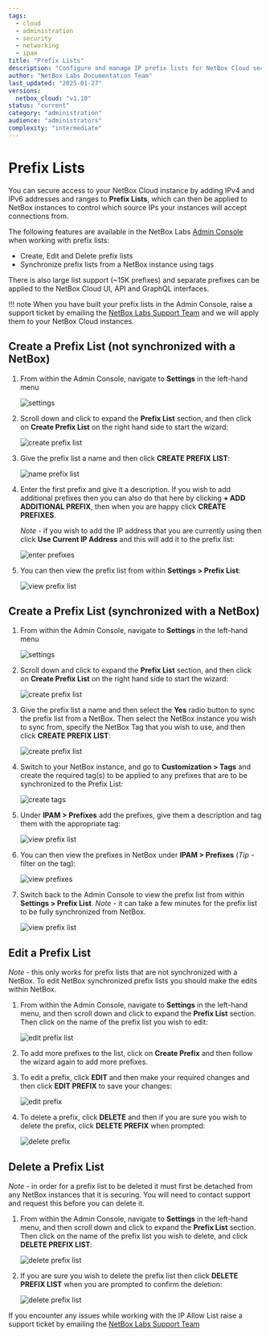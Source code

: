 ```yaml
---
tags:
  - cloud
  - administration
  - security
  - networking
  - ipam
title: "Prefix Lists"
description: "Configure and manage IP prefix lists for NetBox Cloud security, including both synchronized and non-synchronized prefix list creation and management."
author: "NetBox Labs Documentation Team"
last_updated: "2025-01-27"
versions:
  netbox_cloud: "v1.10"
status: "current"
category: "administration"
audience: "administrators"
complexity: "intermediate"
---
```


# Prefix Lists

You can secure access to your NetBox Cloud instance by adding IPv4 and IPv6 addresses and ranges to **Prefix Lists**, which can then be applied to NetBox instances to control which source IPs your instances will accept connections from. 

The following features are available in the NetBox Labs [Admin Console](https://console.netboxlabs.com) when working with prefix lists: 

- Create, Edit and Delete prefix lists
- Synchronize prefix lists from a NetBox instance using tags

There is also large list support (~15K prefixes) and separate prefixes can be applied to the NetBox Cloud UI, API and GraphQL interfaces. 

!!! note
    When you have built your prefix lists in the Admin Console, raise a support ticket by emailing the [NetBox Labs Support Team](mailto:support@netboxlabs.com) and we will apply them to your NetBox Cloud instances. 

<!-- COMMENTING VIDEO OUT OF CODE! 
Watch this quick video or follow the steps outlined below to start managing your prefix lists:

<iframe width="560" height="315" src="https://www.youtube.com/embed/nPwL7ve513g?si=gbsuGCvK3s8VXPP8" title="YouTube video player" frameborder="0" allow="accelerometer; autoplay; clipboard-write; encrypted-media; gyroscope; picture-in-picture; web-share" referrerpolicy="strict-origin-when-cross-origin" allowfullscreen></iframe> -->

## Create a Prefix List (not synchronized with a NetBox)

1. From within the Admin Console, navigate to **Settings** in the left-hand menu

    ![settings](../images/prefix-lists/settings.png)

2. Scroll down and click to expand the **Prefix List** section, and then click on **Create Prefix List** on the right hand side to start the wizard: 

    ![create prefix list](../images/prefix-lists/create-prefix-list.png)

3. Give the prefix list a name and then click **CREATE PREFIX LIST**:

    ![name prefix list](../images/prefix-lists/create-prefix-list-non-sync-1.png)

4. Enter the first prefix and give it a description. If you wish to add additional prefixes then you can also do that here by clicking **+ ADD ADDITIONAL PREFIX**, then when you are happy click **CREATE PREFIXES**.

    *Note* - if you wish to add the IP address that you are currently using then click **Use Current IP Address** and this will add it to the prefix list: 

    ![enter prefixes](../images/prefix-lists/create-prefix-list-non-sync-2.png)
 
 5. You can then view the prefix list from within **Settings > Prefix List**: 

    ![view prefix list](../images/prefix-lists/create-prefix-list-non-sync-3.png)

## Create a Prefix List (synchronized with a NetBox)

1. From within the Admin Console, navigate to **Settings** in the left-hand menu

    ![settings](../images/prefix-lists/settings.png)

2. Scroll down and click to expand the **Prefix List** section, and then click on **Create Prefix List** on the right hand side to start the wizard: 

    ![create prefix list](../images/prefix-lists/create-prefix-list.png)

3. Give the prefix list a name and then select the **Yes** radio button to sync the prefix list from a NetBox. Then select the NetBox instance you wish to sync from, specify the NetBox Tag that you wish to use, and then click **CREATE PREFIX LIST**:    

    ![create prefix list](../images/prefix-lists/create-prefix-list-sync-1.png)

4. Switch to your NetBox instance, and go to **Customization > Tags** and create the required tag(s) to be applied to any prefixes that are to be synchronized to the Prefix List: 

    ![create tags](../images/prefix-lists/create-prefix-list-sync-2.png)
 
5. Under **IPAM > Prefixes** add the prefixes, give them a description and tag them with the appropriate tag: 

    ![view prefix list](../images/prefix-lists/create-prefix-list-sync-3.png)

6. You can then view the prefixes in NetBox under **IPAM > Prefixes** (*Tip* - filter on the tag): 

    ![view prefixes](../images/prefix-lists/create-prefix-list-sync-4.png)

7. Switch back to the Admin Console to view the prefix list from within **Settings > Prefix List**. *Note* - it can take a few minutes for the prefix list to be fully synchronized from NetBox. 

    ![view prefix list](../images/prefix-lists/create-prefix-list-sync-5.png)

## Edit a Prefix List

*Note* - this only works for prefix lists that are not synchronized with a NetBox. To edit NetBox synchronized prefix lists you should make the edits within NetBox. 

1. From within the Admin Console, navigate to **Settings** in the left-hand menu, and then scroll down and click to expand the **Prefix List** section. Then click on the name of the prefix list you wish to edit: 

    ![edit prefix list](../images/prefix-lists/edit-prefix-list-1.png)

2. To add more prefixes to the list, click on **Create Prefix** and then follow the wizard again to add more prefixes. 

3. To edit a prefix, click **EDIT** and then make your required changes and then click **EDIT PREFIX** to save your changes: 

    ![edit prefix](../images/prefix-lists/edit-prefix-list-2.png)

4. To delete a prefix, click **DELETE** and then if you are sure you wish to delete the prefix, click **DELETE PREFIX** when prompted: 

    ![delete prefix](../images/prefix-lists/edit-prefix-list-3.png)

## Delete a Prefix List 

*Note* - in order for a prefix list to be deleted it must first be detached from any NetBox instances that it is securing. You will need to contact support and request this before you can delete it. 

1. From within the Admin Console, navigate to **Settings** in the left-hand menu, and then scroll down and click to expand the **Prefix List** section. Then click on the name of the prefix list you wish to delete, and click **DELETE PREFIX LIST**:

    ![delete prefix list](../images/prefix-lists/delete-prefix-list-1.png)

2. If you are sure you wish to delete the prefix list then click **DELETE PREFIX LIST** when you are prompted to confirm the deletion: 

    ![delete prefix list](../images/prefix-lists/delete-prefix-list-2.png)

If you encounter any issues while working with the IP Allow List raise a support ticket by emailing the [NetBox Labs Support Team](mailto:support@netboxlabs.com)
